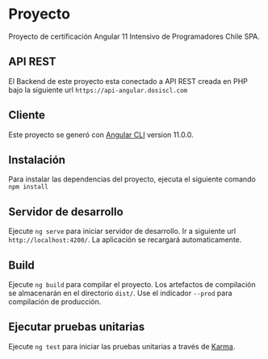# Proyecto

Proyecto de certificación Angular 11 Intensivo de Programadores Chile SPA. 

## API REST

El Backend de este proyecto esta conectado a API REST creada en PHP bajo la siguiente url `https://api-angular.dosiscl.com` 

## Cliente

Este proyecto se generó con [Angular CLI](https://github.com/angular/angular-cli) version 11.0.0.

## Instalación

Para instalar las dependencias del proyecto, ejecuta el siguiente comando `npm install`

## Servidor de desarrollo

Ejecute `ng serve` para iniciar servidor de desarrollo. Ir a siguiente url `http://localhost:4200/`. La aplicación se recargará automaticamente.

## Build

Ejecute `ng build` para compilar el proyecto. Los artefactos de compilación se almacenarán en el directorio `dist/`. Use el indicador `--prod` para compilación de producción.

## Ejecutar pruebas unitarias

Ejecute `ng test` para iniciar las pruebas unitarias a través de [Karma](https://karma-runner.github.io).

